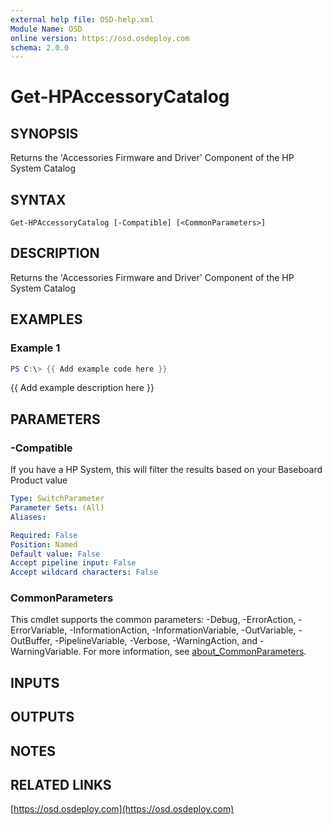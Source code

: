 ```yaml
---
external help file: OSD-help.xml
Module Name: OSD
online version: https://osd.osdeploy.com
schema: 2.0.0
---
```


# Get-HPAccessoryCatalog

## SYNOPSIS
Returns the 'Accessories Firmware and Driver' Component of the HP System Catalog

## SYNTAX

```
Get-HPAccessoryCatalog [-Compatible] [<CommonParameters>]
```

## DESCRIPTION
Returns the 'Accessories Firmware and Driver' Component of the HP System Catalog

## EXAMPLES

### Example 1
```powershell
PS C:\> {{ Add example code here }}
```

{{ Add example description here }}

## PARAMETERS

### -Compatible
If you have a HP System, this will filter the results based on your
Baseboard Product value

```yaml
Type: SwitchParameter
Parameter Sets: (All)
Aliases:

Required: False
Position: Named
Default value: False
Accept pipeline input: False
Accept wildcard characters: False
```

### CommonParameters
This cmdlet supports the common parameters: -Debug, -ErrorAction, -ErrorVariable, -InformationAction, -InformationVariable, -OutVariable, -OutBuffer, -PipelineVariable, -Verbose, -WarningAction, and -WarningVariable. For more information, see [about_CommonParameters](http://go.microsoft.com/fwlink/?LinkID=113216).

## INPUTS

## OUTPUTS

## NOTES

## RELATED LINKS

[https://osd.osdeploy.com](https://osd.osdeploy.com)

